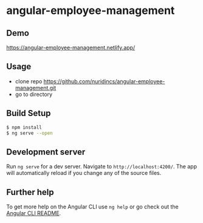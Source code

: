 # angular-employee-management

## Demo

https://angular-employee-management.netlify.app/

## Usage
* clone repo https://github.com/nuridincs/angular-employee-management.git
* go to directory

## Build Setup

```bash
$ npm install
$ ng serve --open
```

## Development server

Run `ng serve` for a dev server. Navigate to `http://localhost:4200/`. The app will automatically reload if you change any of the source files.

## Further help

To get more help on the Angular CLI use `ng help` or go check out the [Angular CLI README](https://github.com/angular/angular-cli/blob/master/README.md).
